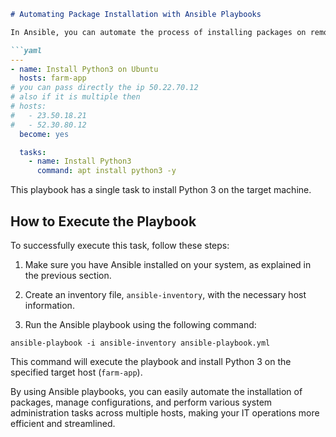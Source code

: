 ```markdown
# Automating Package Installation with Ansible Playbooks

In Ansible, you can automate the process of installing packages on remote hosts using playbook files. For example, in the following playbook named `ansible-playbook.yml`, we'll install Python 3 on a target host machine.

```yaml
---
- name: Install Python3 on Ubuntu
  hosts: farm-app    
# you can pass directly the ip 50.22.70.12
# also if it is multiple then 
# hosts: 
#   - 23.50.18.21
#   - 52.30.80.12
  become: yes

  tasks:
    - name: Install Python3
      command: apt install python3 -y
```

This playbook has a single task to install Python 3 on the target machine.

## How to Execute the Playbook

To successfully execute this task, follow these steps:

1. Make sure you have Ansible installed on your system, as explained in the previous section.

2. Create an inventory file, `ansible-inventory`, with the necessary host information.

3. Run the Ansible playbook using the following command:

```shell
ansible-playbook -i ansible-inventory ansible-playbook.yml
```

This command will execute the playbook and install Python 3 on the specified target host (`farm-app`).

By using Ansible playbooks, you can easily automate the installation of packages, manage configurations, and perform various system administration tasks across multiple hosts, making your IT operations more efficient and streamlined.
